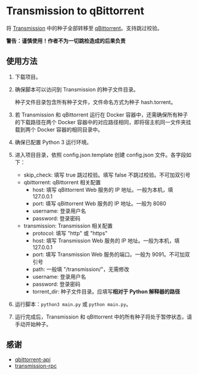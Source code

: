 # Transmission to qBittorrent

将 [Transmission](https://transmissionbt.com/) 中的种子全部转移至 [qBittorrent](https://www.qbittorrent.org/)。支持跳过校验。

**警告：谨慎使用！作者不为一切跳检造成的后果负责**

## 使用方法

1. 下载项目。

2. 确保脚本可以访问到 Transmission 的种子文件目录。
   
   种子文件目录包含所有种子文件，文件命名方式为种子 hash.torrent。
   
3. 若 Transmission 和 qBittorrent 运行在 Docker 容器中，还需确保所有种子的下载路径在两个 Docker 容器中的对应路径相同，即将宿主机同一文件夹挂载到两个 Docker 容器的相同目录中。

4. 确保已配置 Python 3 运行环境。

5. 进入项目目录，依照 config.json.template 创建 config.json 文件。各字段如下：

   + skip_check: 填写 true 跳过校验。填写 false 不跳过校验。不可加双引号
   + qbittorrent: qBittorrent 相关配置
     + host: 填写 qBittorrent Web 服务的 IP 地址。一般为本机，填 127.0.0.1
     + port: 填写 qBittorrent Web 服务的 IP 地址。一般为 8080
     + username: 登录用户名
     + password: 登录密码
   + transmission: Transmission 相关配置
     + protocol: 填写 "http" 或 "https"
     + host: 填写 Transmission Web 服务的 IP 地址。一般为本机，填 127.0.0.1
     + port: 填写 Transmission Web 服务的端口。一般为 9091。不可加双引号
     + path: 一般填 "/transmission/"，无需修改
     + username: 登录用户名
     + password: 登录密码
     + torrent_dir: 种子文件目录。应填写**相对于 Python 解释器的路径**

6. 运行脚本：`python3 main.py` 或 `python main.py`。

7. 运行完成后，Transmission 和 qBittorrent 中的所有种子将处于暂停状态，请手动开始种子。

## 感谢

+ [qbittorrent-api](https://github.com/rmartin16/qbittorrent-api)
+ [transmission-rpc](https://github.com/trim21/transmission-rpc)